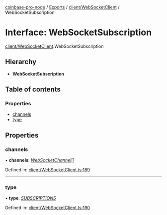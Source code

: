 [coinbase-pro-node](../../README.md) / [Exports](../../modules.md) / [client/WebSocketClient](../../modules/client_websocketclient.md) / WebSocketSubscription

# Interface: WebSocketSubscription

[client/WebSocketClient](../../modules/client_websocketclient.md).WebSocketSubscription

## Hierarchy

- **WebSocketSubscription**

## Table of contents

### Properties

- [channels](websocketclient.websocketsubscription.md#channels)
- [type](websocketclient.websocketsubscription.md#type)

## Properties

### channels

• **channels**: [_WebSocketChannel_](websocketclient.websocketchannel.md)[]

Defined in: [client/WebSocketClient.ts:189](https://github.com/bennycode/coinbase-pro-node/blob/aa07e6d/src/client/WebSocketClient.ts#L189)

---

### type

• **type**: [_SUBSCRIPTIONS_](../../enums/client/websocketclient.websocketresponsetype.md#subscriptions)

Defined in: [client/WebSocketClient.ts:190](https://github.com/bennycode/coinbase-pro-node/blob/aa07e6d/src/client/WebSocketClient.ts#L190)
